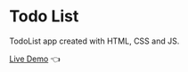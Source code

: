 # Todo List

TodoList app created with HTML, CSS and JS.

[Live Demo](https://cluelesshint.github.io/todoList/) :point_left:
